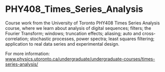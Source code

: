 # PHY408_Times_Series_Analysis
 
Course work from the University of Toronto PHY408 Times Series Analysis course, where we learn about analysis of digital sequences; filters; the Fourier Transform; windows; truncation effects; aliasing; auto and cross-correlation; stochastic processes, power spectra; least squares filtering; application to real data series and experimental design.

For more information: www.physics.utoronto.ca/undergraduate/undergraduate-courses/times-series-analysis/

